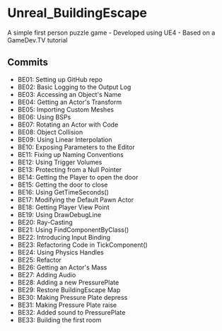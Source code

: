 # Unreal_BuildingEscape
A simple first person puzzle game - Developed using UE4 - Based on a GameDev.TV tutorial

## Commits
* BE01: Setting up GitHub repo
* BE02: Basic Logging to the Output Log
* BE03: Accessing an Object's Name
* BE04: Getting an Actor's Transform
* BE05: Importing Custom Meshes
* BE06: Using BSPs
* BE07: Rotating an Actor with Code
* BE08: Object Collision
* BE09: Using Linear Interpolation
* BE10: Exposing Parameters to the Editor
* BE11: Fixing up Naming Conventions
* BE12: Using Trigger Volumes
* BE13: Protecting from a Null Pointer
* BE14: Getting the Player to open the door
* BE15: Getting the door to close
* BE16: Using GetTimeSeconds()
* BE17: Modifying the Default Pawn Actor
* BE18: Getting Player View Point
* BE19: Using DrawDebugLine
* BE20: Ray-Casting
* BE21: Using FindComponentByClass()
* BE22: Introducing Input Binding
* BE23: Refactoring Code in TickComponent()
* BE24: Using Physics Handles
* BE25: Refactor
* BE26: Getting an Actor's Mass
* BE27: Adding Audio
* BE28: Adding a new PressurePlate
* BE29: Restore BuildingEscape Map
* BE30: Making Pressure Plate depress
* BE31: Making Pressure Plate raise
* BE32: Added sound to PressurePlate
* BE33: Building the first room